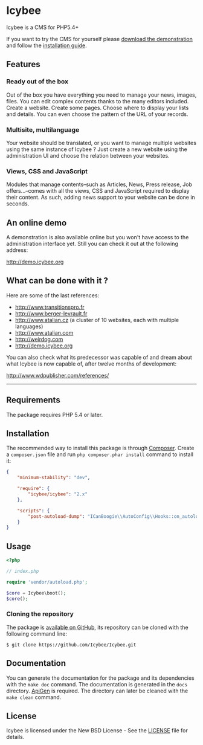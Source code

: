 # Icybee

Icybee is a CMS for PHP5.4+

If you want to try the CMS for yourself please [download the demonstration](http://icybee.org/icybee-demo-latest.zip)
and follow the [installation guide](https://github.com/Icybee/Icybee/wiki/Installation-guide-for-Icybee%27s-epic-demonstration).





## Features





### Ready out of the box

Out of the box you have everything you need to manage your news, images, files. You can edit
complex contents thanks to the many editors included. Create a website. Create some pages. Choose
where to display your lists and details. You can even choose the pattern of the URL of your
records.





### Multisite, multilanguage

Your website should be translated, or you want to manage multiple websites using the same instance
of Icybee ? Just create a new website using the administration UI and choose the relation between
your websites.





### Views, CSS and JavaScript

Modules that manage contents–such as Articles, News, Press release, Job offers...–comes with all
the views, CSS and JavaScript required to display their content. As such, adding news support to
your website can be done in seconds.





An online demo
--------------

A demonstration is also available online but you won't have access to the administration
interface yet. Still you can check it out at the following address:

<http://demo.icybee.org>





What can be done with it ?
--------------------------

Here are some of the last references:

- <http://www.transitionspro.fr>
- <http://www.berger-levrault.fr>
- <http://www.atalian.cz> (a cluster of 10 websites, each with multiple languages)
- <http://www.atalian.com>
- <http://weirdog.com>
- <http://demo.icybee.org>

You can also check what its predecessor was capable of and dream about what Icybee is now
capable of, after twelve months of development:

<http://www.wdpublisher.com/references/>





----------





## Requirements

The package requires PHP 5.4 or later.





## Installation

The recommended way to install this package is through [Composer](http://getcomposer.org/).
Create a `composer.json` file and run `php composer.phar install` command to install it:

```json
{
	"minimum-stability": "dev",

	"require": {
		"icybee/icybee": "2.x"
	},

	"scripts": {
		"post-autoload-dump": "ICanBoogie\\AutoConfig\\Hooks::on_autoload_dump"
	}
}
```





## Usage

```php
<?php

// index.php

require 'vendor/autoload.php';

$core = Icybee\boot();
$core();
```





### Cloning the repository

The package is [available on GitHub](https://github.com/Icybee/Icybee), its repository can
be cloned with the following command line:

	$ git clone https://github.com/Icybee/Icybee.git





## Documentation

You can generate the documentation for the package and its dependencies with the `make doc`
command. The documentation is generated in the `docs` directory. [ApiGen](http://apigen.org/) is
required. The directory can later be cleaned with the `make clean` command.





## License

Icybee is licensed under the New BSD License - See the [LICENSE](LICENSE) file for details.
